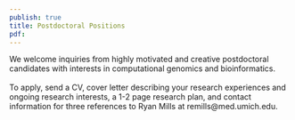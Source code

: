 ```yaml
---
publish: true
title: Postdoctoral Positions
pdf:
---
```


<p>
We welcome inquiries from highly motivated and creative postdoctoral candidates with interests in computational genomics and bioinformatics.
<br><br>
To apply, send a CV, cover letter describing your research experiences and ongoing research interests, a 1-2 page research plan, and contact information for three references to Ryan Mills at remills@med.umich.edu.
</p>
